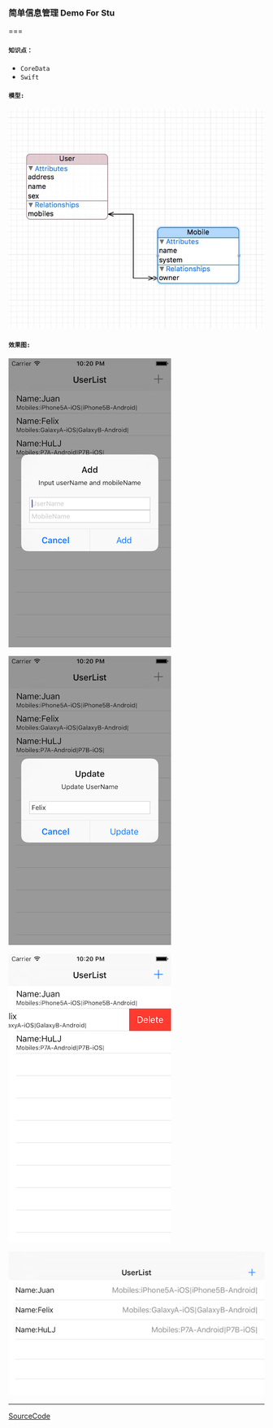 
### 简单信息管理 Demo For Stu

===
#### `知识点：`

- `CoreData`
- `Swift`


#### `模型:`
![image](https://github.com/iFallen/HMM-Swift/raw/master/ScreenShots/Model.png)

#### `效果图:`

![image](https://github.com/iFallen/HMM-Swift/raw/master/ScreenShots/Add.png)

![image](https://github.com/iFallen/HMM-Swift/raw/master/ScreenShots/Update.png)

![image](https://github.com/iFallen/HMM-Swift/raw/master/ScreenShots/Delete.png)

![image](https://github.com/iFallen/HMM-Swift/raw/master/ScreenShots/Landscape.png)

---

[SourceCode](https://github.com/iFallen/HMM-Swift.git)






